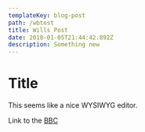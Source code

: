 ```yaml
---
templateKey: blog-post
path: /wbtest
title: Wills Post
date: 2018-01-05T21:44:42.892Z
description: Something new
---
```

# Title

This seems like a nice WYSIWYG editor.

Link to the [BBC](www.bbc.co.uk)
